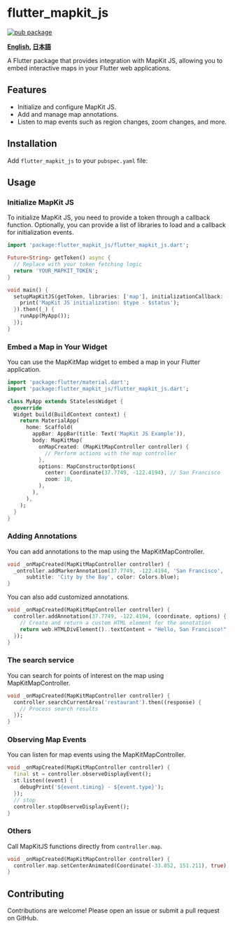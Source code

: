 # flutter_mapkit_js

[![pub package](https://img.shields.io/pub/v/flutter_mapkit_js.svg)](https://pub.dartlang.org/packages/flutter_mapkit_js)

**[English](https://github.com/zuvola/flutter_mapkit_js/blob/master/README.md), [日本語](https://github.com/zuvola/flutter_mapkit_js/blob/master/README_jp.md)**

A Flutter package that provides integration with MapKit JS, allowing you to embed interactive maps in your Flutter web applications.

## Features

- Initialize and configure MapKit JS.
- Add and manage map annotations.
- Listen to map events such as region changes, zoom changes, and more.

## Installation

Add `flutter_mapkit_js` to your `pubspec.yaml` file:

## Usage

### Initialize MapKit JS
To initialize MapKit JS, you need to provide a token through a callback function. Optionally, you can provide a list of libraries to load and a callback for initialization events.

```dart
import 'package:flutter_mapkit_js/flutter_mapkit_js.dart';

Future<String> getToken() async {
  // Replace with your token fetching logic
  return 'YOUR_MAPKIT_TOKEN';
}

void main() {
  setupMapKitJS(getToken, libraries: ['map'], initializationCallback: (type, status) {
    print('MapKit JS initialization: $type - $status');
  }).then((_) {
    runApp(MyApp());
  });
}
```

### Embed a Map in Your Widget
You can use the MapKitMap widget to embed a map in your Flutter application.

```dart
import 'package:flutter/material.dart';
import 'package:flutter_mapkit_js/flutter_mapkit_js.dart';

class MyApp extends StatelessWidget {
  @override
  Widget build(BuildContext context) {
    return MaterialApp(
      home: Scaffold(
        appBar: AppBar(title: Text('MapKit JS Example')),
        body: MapKitMap(
          onMapCreated: (MapKitMapController controller) {
            // Perform actions with the map controller
          },
          options: MapConstructorOptions(
            center: Coordinate(37.7749, -122.4194), // San Francisco
            zoom: 10,
          ),
        ),
      ),
    );
  }
}
```

### Adding Annotations
You can add annotations to the map using the MapKitMapController.

```dart
void _onMapCreated(MapKitMapController controller) {
  _ontroller.addMarkerAnnotation(37.7749, -122.4194, 'San Francisco',
      subtitle: 'City by the Bay', color: Colors.blue);
}
```

You can also add customized annotations.

```dart
void _onMapCreated(MapKitMapController controller) {
  controller.addAnnotation(37.7749, -122.4194, (coordinate, options) {
    // Create and return a custom HTML element for the annotation
    return web.HTMLDivElement()..textContent = "Hello, San Francisco!";
  });
}
```

### The search service
You can search for points of interest on the map using MapKitMapController.

```dart
void _onMapCreated(MapKitMapController controller) {
  controller.searchCurrentArea('restaurant').then((response) {
    // Process search results
  });
}
```

### Observing Map Events
You can listen for map events using the MapKitMapController.

```dart
void _onMapCreated(MapKitMapController controller) {
  final st = controller.observeDisplayEvent();
  st.listen((event) {
    debugPrint('${event.timing} - ${event.type}');
  });
  // stop
  controller.stopObserveDisplayEvent();
}
```

### Others
Call MapKitJS functions directly from `controller.map`.

```dart
void _onMapCreated(MapKitMapController controller) {
  controller.map.setCenterAnimated(Coordinate(-33.852, 151.211), true);
}
```

## Contributing

Contributions are welcome! Please open an issue or submit a pull request on GitHub.

